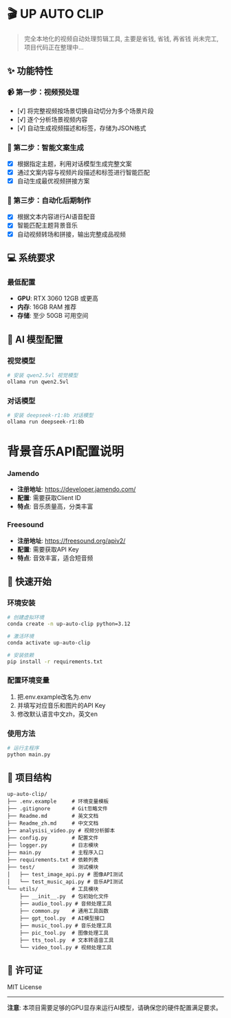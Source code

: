 # 🎬 UP AUTO CLIP

> 完全本地化的视频自动处理剪辑工具, 主要是省钱, 省钱, 再省钱
尚未完工, 项目代码正在整理中...

## ✨ 功能特性

### 📹 第一步：视频预处理
- [√] 将完整视频按场景切换自动切分为多个场景片段
- [√] 逐个分析场景视频内容
- [√] 自动生成视频描述和标签，存储为JSON格式

### 📝 第二步：智能文案生成
- [x] 根据指定主题，利用对话模型生成完整文案
- [x] 通过文案内容与视频片段描述和标签进行智能匹配
- [x] 自动生成最优视频拼接方案

### 🎵 第三步：自动化后期制作
- [x] 根据文本内容进行AI语音配音
- [x] 智能匹配主题背景音乐
- [x] 自动视频转场和拼接，输出完整成品视频

## 💻 系统要求

### 最低配置
- **GPU**: RTX 3060 12GB 或更高
- **内存**: 16GB RAM 推荐
- **存储**: 至少 50GB 可用空间

## 🤖 AI 模型配置

### 视觉模型
```bash
# 安装 qwen2.5vl 视觉模型
ollama run qwen2.5vl
```

### 对话模型
```bash
# 安装 deepseek-r1:8b 对话模型
ollama run deepseek-r1:8b
```

# 背景音乐API配置说明
### Jamendo
- **注册地址**: https://developer.jamendo.com/
- **配置**: 需要获取Client ID
- **特点**: 音乐质量高，分类丰富

### Freesound
- **注册地址**: https://freesound.org/apiv2/
- **配置**: 需要获取API Key
- **特点**: 音效丰富，适合短音频

## 🚀 快速开始

### 环境安装
```bash
# 创建虚拟环境
conda create -n up-auto-clip python=3.12

# 激活环境
conda activate up-auto-clip

# 安装依赖
pip install -r requirements.txt
```

### 配置环境变量
1. 把.env.example改名为.env
2. 并填写对应音乐和图片的API Key
3. 修改默认语言中文zh，英文en

### 使用方法
```bash
# 运行主程序
python main.py
```

## 📁 项目结构
```
up-auto-clip/
├── .env.example     # 环境变量模板
├── .gitignore       # Git忽略文件
├── Readme.md        # 英文文档
├── Readme_zh.md     # 中文文档
├── analysisi_video.py # 视频分析脚本
├── config.py        # 配置文件
├── logger.py        # 日志模块
├── main.py          # 主程序入口
├── requirements.txt # 依赖列表
├── test/            # 测试模块
│   ├── test_image_api.py # 图像API测试
│   └── test_music_api.py # 音乐API测试
└── utils/           # 工具模块
    ├── __init__.py  # 包初始化文件
    ├── audio_tool.py # 音频处理工具
    ├── common.py    # 通用工具函数
    ├── gpt_tool.py  # AI模型接口
    ├── music_tool.py # 音乐处理工具
    ├── pic_tool.py  # 图像处理工具
    ├── tts_tool.py  # 文本转语音工具
    └── video_tool.py # 视频处理工具
```

## 📄 许可证

MIT License

---

**注意**: 本项目需要足够的GPU显存来运行AI模型，请确保您的硬件配置满足要求。